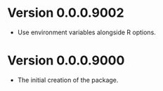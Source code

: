 # Version 0.0.0.9002
- Use environment variables alongside R options.

# Version 0.0.0.9000
- The initial creation of the package.
